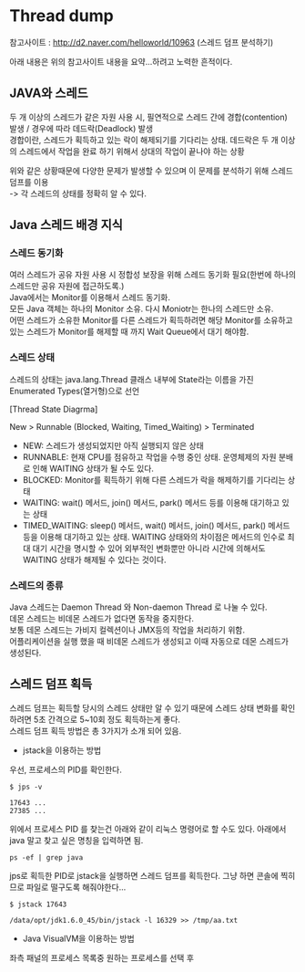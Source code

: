 # Thread dump

참고사이트 : http://d2.naver.com/helloworld/10963 (스레드 덤프 분석하기)  

아래 내용은 위의 참고사이트 내용을 요약...하려고 노력한 흔적이다.

## JAVA와 스레드

두 개 이상의 스레드가 같은 자원 사용 시, 필연적으로 스레드 간에 경합(contention) 발생 / 경우에 따라 데드락(Deadlock) 발생  
경합이란, 스레드가 획득하고 있는 락이 해제되기를 기다리는 상태.
데드락은 두 개 이상의 스레드에서 작업을 완료 하기 위해서 상대의 작업이 끝나야 하는 상황

위와 같은 상황때문에 다양한 문제가 발생할 수 있으며 이 문제를 분석하기 위해 스레드 덤프를 이용  
-> 각 스레드의 상태를 정확히 알 수 있다.

## Java 스레드 배경 지식

### 스레드 동기화

여러 스레드가 공유 자원 사용 시 정합성 보장을 위해 스레드 동기화 필요(한번에 하나의 스레드만 공유 자원에 접근하도록.)  
Java에서는 Monitor를 이용해서 스레드 동기화.  
모든 Java 객체는 하나의 Monitor 소유. 다시 Moniotr는 한나의 스레드만 소유.  
어떤 스레드가 소유한 Monitor를 다른 스레드가 획득하려면 해당 Monitor를 소유하고 있는 스레드가 Monitor를 해제할 때 까지 Wait Queue에서 대기 해야함.  

### 스레드 상태

스레드의 상태는 java.lang.Thread 클래스 내부에 State라는 이름을 가진 Enumerated Types(열거형)으로 선언  

[Thread State Diagrma]

New > Runnable (Blocked, Waiting, Timed_Waiting) > Terminated

* NEW: 스레드가 생성되었지만 아직 실행되지 않은 상태  
* RUNNABLE: 현재 CPU를 점유하고 작업을 수행 중인 상태. 운영체제의 자원 분배로 인해 WAITING 상태가 될 수도 있다.  
* BLOCKED: Monitor를 획득하기 위해 다른 스레드가 락을 해제하기를 기다리는 상태  
* WAITING: wait() 메서드, join() 메서드, park() 메서드 등를 이용해 대기하고 있는 상태  
* TIMED_WAITING: sleep() 메서드, wait() 메서드, join() 메서드, park() 메서드 등을 이용해 대기하고 있는 상태. WAITING 상태와의 차이점은 메서드의 인수로 최대 대기 시간을 명시할 수 있어 외부적인 변화뿐만 아니라 시간에 의해서도 WAITING 상태가 해제될 수 있다는 것이다.

### 스레드의 종류

Java 스레드는 Daemon Thread 와 Non-daemon Thread 로 나눌 수 있다.  
데몬 스레드는 비데몬 스레드가 없다면 동작을 중지한다.  
보통 데몬 스레드는 가비지 컬렉션이나 JMX등의 작업을 처리하기 위함.  
어플리케이션을 실행 했을 때 비데몬 스레드가 생성되고 이때 자동으로 데몬 스레드가 생성된다.  

## 스레드 덤프 획득

스레드 덤프는 획득할 당시의 스레드 상태만 알 수 있기 때문에 스레드 상태 변화를 확인하려면 5초 간격으로 5~10회 정도 획득하는게 좋다.  
스레드 덤프 획득 방법은 총 3가지가 소개 되어 있음.  

* jstack을 이용하는 방법  

우선, 프로세스의 PID를 확인한다.  
```
$ jps -v

17643 ...
27385 ...
```

위에서 프로세스 PID 를 찾는건 아래와 같이 리눅스 명령어로 할 수도 있다.
아래에서 java 말고 찾고 싶은 명칭을 입력하면 됨.
```
ps -ef | grep java
```

jps로 획득한 PID로 jstack을 실행하면 스레드 덤프를 획득한다.
그냥 하면 콘솔에 찍히므로 파일로 떨구도록 해줘야한다...
```
$ jstack 17643

/data/opt/jdk1.6.0_45/bin/jstack -l 16329 >> /tmp/aa.txt

```

* Java VisualVM을 이용하는 방법

좌측 패널의 프로세스 목록중 원하는 프로세스를 선택 후

